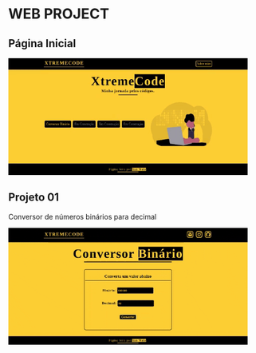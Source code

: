 <h1>WEB PROJECT</h1>
<h2>Página Inicial</h2>

![](.github/home_page.gif)

<h2>Projeto 01</h2>
<p>Conversor de números binários para decimal</p>

![](.github/projeto-01.gif)

